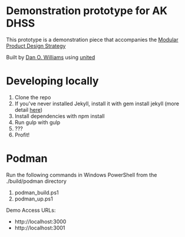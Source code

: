 # Demonstration prototype for AK DHSS
This prototype is a demonstration piece that accompanies the [Modular Product Design Strategy](https://github.com/AlaskaDHSS/acq-alaska-dhss-modernization/blob/master/modular-experience.md#unified-product-design)

Built by [Dan O. Williams](https://github.com/thisisdano) using [united](https://github.com/18F/united)

# Developing locally
1. Clone the repo
1. If you've never installed Jekyll, install it with gem install jekyll (more detail [here](https://jekyllrb.com/docs/installation/))
1. Install dependencies with npm install
1. Run gulp with gulp
1. ???
1. Profit!

# Podman
Run the following commands in Windows PowerShell from the ./build/podman directory
1. podman_build.ps1
1. podman_up.ps1

Demo Access URLs:
- http://localhost:3000
- http://localhost:3001
